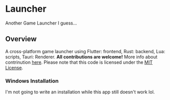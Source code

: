 # Launcher

Another Game Launcher I guess...

## Overview

A cross-platform game launcher using Flutter: frontend, Rust: backend, Lua: scripts, Tauri: Renderer. **All contributions are welcome!** More info about contrinution [here](./docs/CONTRIBUTING.md). Please note that this code is licensed under the [MIT License](./LICENSE).


### Windows Installation

I'm not going to write an installation while this app still doesn't work lol.
